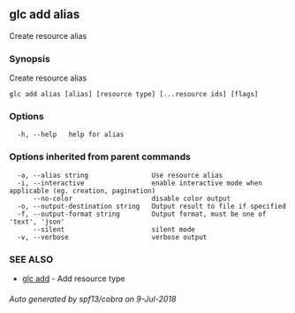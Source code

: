 ## glc add alias

Create resource alias

### Synopsis

Create resource alias

```
glc add alias [alias] [resource type] [...resource ids] [flags]
```

### Options

```
  -h, --help   help for alias
```

### Options inherited from parent commands

```
  -a, --alias string                Use resource alias
  -i, --interactive                 enable interactive mode when applicable (eg. creation, pagination)
      --no-color                    disable color output
  -o, --output-destination string   Output result to file if specified
  -f, --output-format string        Output format, must be one of 'text', 'json'
      --silent                      silent mode
  -v, --verbose                     verbose output
```

### SEE ALSO

* [glc add](glc_add.md)	 - Add resource type

###### Auto generated by spf13/cobra on 9-Jul-2018
